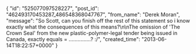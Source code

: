  {
   "id": "525077097528227",
   "post_id": "462493170453287_486548368047767",
   "from_name": "Derek Moran",
   "message": "So Scott, can you finish off the rest of this statement so i know exactly what the consequences of this means?\n\nThe omission of 'The Crown Seal' from the new plastic-polymer-legal tender being issued in Canada, exactly equals  = ...............? :/",
   "created_time": "2013-06-14T18:22:57+0000"
 }
